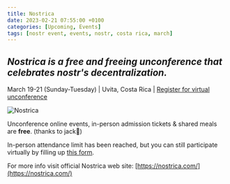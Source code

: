 ```yaml
---
title: Nostrica
date: 2023-02-21 07:55:00 +0100
categories: [Upcoming, Events]
tags: [nostr event, events, nostr, costa rica, march]
---
```


## *Nostrica is a free and freeing unconference that celebrates nostr's decentralization.*

March 19-21 (Sunday-Tuesday) | Uvita, Costa Rica | [Register for virtual unconference](https://forms.gle/NGc5kW2urEmuVtzu5)

![Nostrica](https://nostr.build/i/nostr.build_c68735a3394f867661f4b3de9dbd5ff7f23717fe8921d31bea7e4a587c7cf9cc.png)

Unconference online events, in-person admission tickets & shared meals are **free**. (thanks to jack🤙)

In-person attendance limit has been reached, but you can still participate virtually by filling up [this form](https://forms.gle/NGc5kW2urEmuVtzu5).

For more info visit official Nostrica web site: [https://nostrica.com/](https://nostrica.com/)

